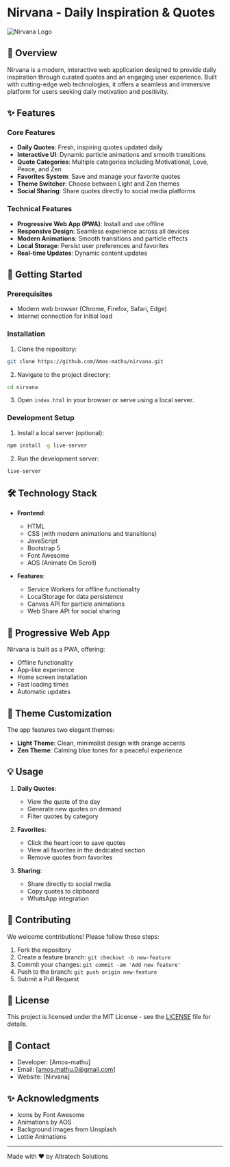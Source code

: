 # Nirvana - Daily Inspiration & Quotes

![Nirvana Logo](assets/icons/icon-192x192.png)

## 🌟 Overview

Nirvana is a modern, interactive web application designed to provide daily inspiration through curated quotes and an engaging user experience. Built with cutting-edge web technologies, it offers a seamless and immersive platform for users seeking daily motivation and positivity.

## ✨ Features

### Core Features
- **Daily Quotes**: Fresh, inspiring quotes updated daily
- **Interactive UI**: Dynamic particle animations and smooth transitions
- **Quote Categories**: Multiple categories including Motivational, Love, Peace, and Zen
- **Favorites System**: Save and manage your favorite quotes
- **Theme Switcher**: Choose between Light and Zen themes
- **Social Sharing**: Share quotes directly to social media platforms

### Technical Features
- **Progressive Web App (PWA)**: Install and use offline
- **Responsive Design**: Seamless experience across all devices
- **Modern Animations**: Smooth transitions and particle effects
- **Local Storage**: Persist user preferences and favorites
- **Real-time Updates**: Dynamic content updates

## 🚀 Getting Started

### Prerequisites
- Modern web browser (Chrome, Firefox, Safari, Edge)
- Internet connection for initial load

### Installation
1. Clone the repository:
```bash
git clone https://github.com/Amos-mathu/nirvana.git
```

2. Navigate to the project directory:
```bash
cd nirvana
```

3. Open `index.html` in your browser or serve using a local server.

### Development Setup
1. Install a local server (optional):
```bash
npm install -g live-server
```

2. Run the development server:
```bash
live-server
```

## 🛠️ Technology Stack

- **Frontend**:
  - HTML
  - CSS (with modern animations and transitions)
  - JavaScript 
  - Bootstrap 5
  - Font Awesome 
  - AOS (Animate On Scroll)

- **Features**:
  - Service Workers for offline functionality
  - LocalStorage for data persistence
  - Canvas API for particle animations
  - Web Share API for social sharing

## 📱 Progressive Web App

Nirvana is built as a PWA, offering:
- Offline functionality
- App-like experience
- Home screen installation
- Fast loading times
- Automatic updates

## 🎨 Theme Customization

The app features two elegant themes:
- **Light Theme**: Clean, minimalist design with orange accents
- **Zen Theme**: Calming blue tones for a peaceful experience

## 💡 Usage

1. **Daily Quotes**:
   - View the quote of the day
   - Generate new quotes on demand
   - Filter quotes by category

2. **Favorites**:
   - Click the heart icon to save quotes
   - View all favorites in the dedicated section
   - Remove quotes from favorites

3. **Sharing**:
   - Share directly to social media
   - Copy quotes to clipboard
   - WhatsApp integration

## 🤝 Contributing

We welcome contributions! Please follow these steps:

1. Fork the repository
2. Create a feature branch: `git checkout -b new-feature`
3. Commit your changes: `git commit -am 'Add new feature'`
4. Push to the branch: `git push origin new-feature`
5. Submit a Pull Request

## 📄 License

This project is licensed under the MIT License - see the [LICENSE](LICENSE) file for details.

## 👥 Contact

- Developer: [Amos-mathu]
- Email: [amos.mathu.0@gmail.com]
- Website: [Nirvana]

## ✨ Acknowledgments

- Icons by Font Awesome
- Animations by AOS
- Background images from Unsplash
- Lottie Animations

---

Made with ❤️ by Altratech Solutions
